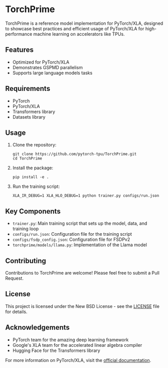 # TorchPrime

TorchPrime is a reference model implementation for PyTorch/XLA, designed to showcase best practices and efficient usage of PyTorch/XLA for high-performance machine learning on accelerators like TPUs.

## Features

- Optimized for PyTorch/XLA
- Demonstrates GSPMD parallelism
- Supports large language models tasks

## Requirements

- PyTorch
- PyTorch/XLA
- Transformers library
- Datasets library

## Usage

1. Clone the repository:
   ```
   git clone https://github.com/pytorch-tpu/TorchPrime.git
   cd TorchPrime
   ```

2. Install the package:
   ```
   pip install -e .
   ```

3. Run the training script:
   ```
   XLA_IR_DEBUG=1 XLA_HLO_DEBUG=1 python trainer.py configs/run.json
   ```

## Key Components

- `trainer.py`: Main training script that sets up the model, data, and training loop
- `configs/run.json`: Configuration file for the training script
- `configs/fsdp_config.json`: Configuration file for FSDPv2
- `torchprime/models/llama.py`: Implementation of the Llama model

## Contributing

Contributions to TorchPrime are welcome! Please feel free to submit a Pull Request.

## License

This project is licensed under the New BSD License - see the [LICENSE](LICENSE) file for details.

## Acknowledgements

- PyTorch team for the amazing deep learning framework
- Google's XLA team for the accelerated linear algebra compiler
- Hugging Face for the Transformers library

For more information on PyTorch/XLA, visit the [official documentation](https://github.com/pytorch/xla).
